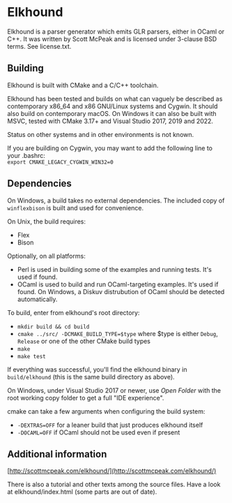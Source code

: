 # Elkhound

Elkhound is a parser generator which emits GLR parsers, either in
OCaml or C++. It was written by Scott McPeak and is licensed under
3-clause BSD terms. See license.txt.

## Building

Elkhound is built with CMake and a C/C++ toolchain.

Elkhound has been tested and builds on what can vaguely be described
as contemporary x86_64 and x86 GNU/Linux systems and Cygwin. It should
also build on contemporary macOS. On Windows it can also be built with
MSVC, tested with CMake 3.17+ and Visual Studio 2017, 2019 and 2022.

Status on other systems and in other environments is not known.

If you are building on Cygwin, you may want to add the following line
to your .bashrc:\
`export CMAKE_LEGACY_CYGWIN_WIN32=0`

## Dependencies

On Windows, a build takes no external dependencies. The included copy of `winflexbison` is built and used for convenience.

On Unix, the build requires:

- Flex
- Bison

Optionally, on all platforms:

- Perl is used in building some of the examples and running tests. It's used if found.
- OCaml is used to build and run OCaml-targeting examples. It's used if found.
  On Windows, a Diskuv distrubution of OCaml should be detected automatically.

To build, enter from elkhound's root directory:
- `mkdir build && cd build`
- `cmake ../src/ -DCMAKE_BUILD_TYPE=$type` where $type is either
  `Debug`, `Release` or one of the other CMake build types
- `make`
- `make test`

If everything was successful, you'll find the elkhound binary in
`build/elkhound` (this is the same build directory as above).

On Windows, under Visual Studio 2017 or newer, use *Open Folder* with the root
working copy folder to get a full "IDE experience".

cmake can take a few arguments when configuring the build system:
- `-DEXTRAS=OFF` for a leaner build that just produces elkhound itself
- `-DOCAML=OFF` if OCaml should not be used even if present

## Additional information

[http://scottmcpeak.com/elkhound/](http://scottmcpeak.com/elkhound/)

There is also a tutorial and other texts among the source files. Have
a look at elkhound/index.html (some parts are out of date).
